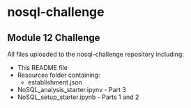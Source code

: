 # nosql-challenge
## Module 12 Challenge

All files uploaded to the nosql-challenge repository including:

- This README file  
- Resources folder containing:
    - establishment.json
- NoSQL_analysis_starter.ipynv - Part 3
- NoSQL_setup_starter.ipynb - Parts 1 and 2
